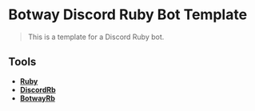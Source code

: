 # Botway Discord Ruby Bot Template

> This is a template for a Discord Ruby bot.

## Tools

- [**Ruby**](https://www.ruby-lang.org)
- [**DiscordRb**](https://github.com/shardlab/discordrb)
- [**BotwayRb**](https://rubygems.org/gems/botwayrb)

